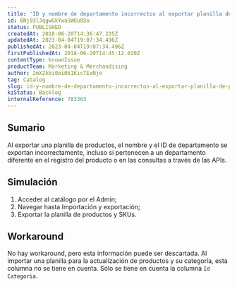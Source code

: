 ```yaml
---
title: 'ID y nombre de departamento incorrectos al exportar planilla de productos'
id: 6Nj93lJqgwGkYwaSWUu0So
status: PUBLISHED
createdAt: 2018-06-20T14:36:47.235Z
updatedAt: 2023-04-04T19:07:34.496Z
publishedAt: 2023-04-04T19:07:34.496Z
firstPublishedAt: 2018-06-20T14:45:12.020Z
contentType: knownIssue
productTeam: Marketing & Merchandising
author: 2mXZkbi0oi061KicTExNjo
tag: Catalog
slug: id-y-nombre-de-departamento-incorrectos-al-exportar-planilla-de-productos
kiStatus: Backlog
internalReference: 783363
---
```


## Sumario

Al exportar una planilla de productos, el nombre y el ID de departamento se exportan incorrectamente, incluso si pertenecen a un departamento diferente en el registro del producto o en las consultas a través de las APIs.


## Simulación

1. Acceder al catálogo por el Admin;
2. Navegar hasta Importación y exportación;
3. Exportar la planilla de productos y SKUs.

## Workaround

No hay workaround, pero esta información puede ser descartada. Al importar una planilla para la actualización de productos y su categoría, esta columna no se tiene en cuenta. Sólo se tiene en cuenta la columna `Id Categoria`.


